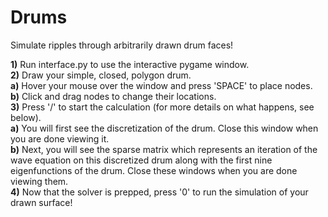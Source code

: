 # Drums
Simulate ripples through arbitrarily drawn drum faces!

**1)** Run interface.py to use the interactive pygame window.<br/>
**2)** Draw your simple, closed, polygon drum.<br/>
  **a)** Hover your mouse over the window and press 'SPACE' to place nodes.<br/>
  **b)** Click and drag nodes to change their locations.<br/>
**3)** Press '/' to start the calculation (for more details on what happens, see below).<br/>
  **a)** You will first see the discretization of the drum. Close this window when you are done viewing it.<br/>
  **b)** Next, you will see the sparse matrix which represents an iteration of the wave equation on this discretized drum
         along with the first nine eigenfunctions of the drum. Close these windows when you are done viewing them.<br/>
**4)** Now that the solver is prepped, press '0' to run the simulation of your drawn surface!<br/>

